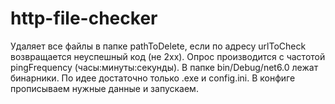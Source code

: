 # http-file-checker
Удаляет все файлы в папке pathToDelete, если по адресу urlToCheck возвращается неуспешный код (не 2хх). Опрос производится с частотой pingFrequency (часы:минуты:секунды).
В папке bin/Debug/net6.0 лежат бинарники. По идее достаточно только .exe и config.ini. В конфиге прописываем нужные данные и запускаем. 
